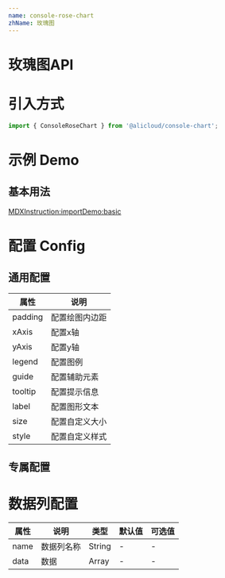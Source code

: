 ```yaml
---
name: console-rose-chart
zhName: 玫瑰图
---
```


# 玫瑰图API

# 引入方式

```javascript
import { ConsoleRoseChart } from '@alicloud/console-chart';
```

# 示例 Demo

## 基本用法

[MDXInstruction:importDemo:basic](./demo/basic.tsx)

# 配置 Config

## 通用配置

| 属性 | 说明 |
| --- | --- |
| padding | 配置绘图内边距 |
| xAxis | 配置x轴 |
| yAxis | 配置y轴 |
| legend | 配置图例 |
| guide | 配置辅助元素 |
| tooltip | 配置提示信息 |
| label | 配置图形文本 |
| size | 配置自定义大小 |
| style | 配置自定义样式 |

## 专属配置

# 数据列配置

| 属性 | 说明 | 类型 | 默认值 | 可选值 |
| --- | --- | --- | --- | --- |
| name | 数据列名称 | String | - | - |
| data | 数据 | Array | - | - |
